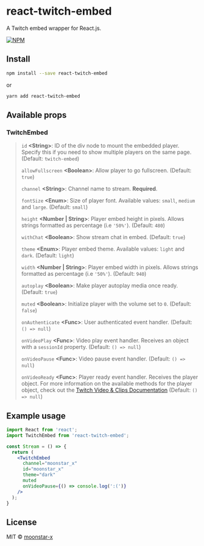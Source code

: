 # react-twitch-embed

A Twitch embed wrapper for React.js.

[![NPM](https://img.shields.io/npm/v/react-twitch-embed.svg)](https://www.npmjs.com/package/react-twitch-embed)

## Install

```bash
npm install --save react-twitch-embed
```

or

```bash
yarn add react-twitch-embed
```

## Available props

### TwitchEmbed

> `id` **\<String\>**: ID of the div node to mount the embedded player. Specify this if you need to show multiple players on the same page. (Default: `twitch-embed`)
> 
> `allowFullscreen` **\<Boolean\>**: Allow player to go fullscreen. (Default: `true`)
> 
> `channel` **\<String\>**: Channel name to stream. **Required**.
> 
> `fontSize` **\<Enum\>**: Size of player font. Available values: `small`, `medium` and `large`. (Default: `small`)
>
> `height` **\<Number | String\>**: Player embed height in pixels. Allows strings formatted as percentage (i.e `'50%'`). (Default: `480`)
> 
> `withChat` **\<Boolean\>**: Show stream chat in embed. (Default: `true`)
> 
> `theme` **\<Enum\>**: Player embed theme. Available values: `light` and `dark`. (Default: `light`)
> 
> `width` **\<Number | String\>**: Player embed width in pixels. Allows strings formatted as percentage (i.e `'50%'`). (Default: `940`)
> 
> `autoplay` **\<Boolean\>**: Make player autoplay media once ready. (Default: `true`)
> 
> `muted` **\<Boolean\>**: Initialize player with the volume set to `0`. (Default: `false`)
> 
> `onAuthenticate` **\<Func\>**: User authenticated event handler. (Default: `() => null`)
> 
> `onVideoPlay` **\<Func\>**: Video play event handler. Receives an object with a `sessionId` property. (Default: `() => null`)
> 
> `onVideoPause` **\<Func\>**: Video pause event handler. (Default: `() => null`)
> 
> `onVideoReady` **\<Func\>**: Player ready event handler. Receives the player object. For more information on the available methods for the player object,
> check out the [Twitch Video & Clips Documentation](https://dev.twitch.tv/docs/embed/video-and-clips#interactive-frames-for-live-streams-and-vods) (Default: `() => null`)


## Example usage

```jsx
import React from 'react';
import TwitchEmbed from 'react-twitch-embed';

const Stream = () => {
  return (
    <TwitchEmbed
      channel="moonstar_x"
      id="moonstar_x"
      theme="dark"
      muted
      onVideoPause={() => console.log(':(')}
    />
  );
}
```

## License

MIT © [moonstar-x](https://github.com/moonstar-x)
